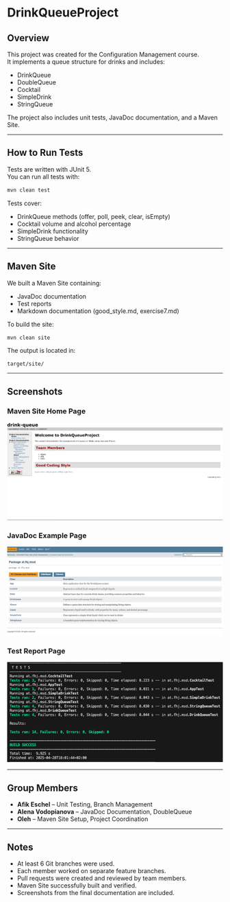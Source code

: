 # DrinkQueueProject
 
## Overview
This project was created for the Configuration Management course.  
It implements a queue structure for drinks and includes:
 
- DrinkQueue
- DoubleQueue
- Cocktail
- SimpleDrink
- StringQueue
 
The project also includes unit tests, JavaDoc documentation, and a Maven Site.
 
---
 
## How to Run Tests
 
Tests are written with JUnit 5.  
You can run all tests with:
 
```bash
mvn clean test
```
 
Tests cover:
- DrinkQueue methods (offer, poll, peek, clear, isEmpty)
- Cocktail volume and alcohol percentage
- SimpleDrink functionality
- StringQueue behavior
 
---
 
## Maven Site
 
We built a Maven Site containing:
- JavaDoc documentation
- Test reports
- Markdown documentation (good_style.md, exercise7.md)
 
To build the site:
 
```bash
mvn clean site
```
 
The output is located in:
 
```
target/site/
```
 
---
 
## Screenshots
 
### Maven Site Home Page
![Maven Site Home](resources/images/maven.png)
 
### JavaDoc Example Page
![JavaDoc Example](resources/images/javadoc.png)
 
### Test Report Page
![Test Report](resources/images/test.png)
 
---
 
## Group Members
 
- **Afik Eschel** – Unit Testing, Branch Management
- **Alena Vodopianova** – JavaDoc Documentation, DoubleQueue
- **Oleh** – Maven Site Setup, Project Coordination
 
---
 
## Notes
 
- At least 6 Git branches were used.
- Each member worked on separate feature branches.
- Pull requests were created and reviewed by team members.
- Maven Site successfully built and verified.
- Screenshots from the final documentation are included.